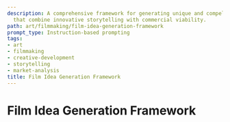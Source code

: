 ```yaml
---
description: A comprehensive framework for generating unique and compelling film concepts
  that combine innovative storytelling with commercial viability.
path: art/filmmaking/film-idea-generation-framework
prompt_type: Instruction-based prompting
tags:
- art
- filmmaking
- creative-development
- storytelling
- market-analysis
title: Film Idea Generation Framework
---
```


# Film Idea Generation Framework 